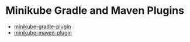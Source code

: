 Minikube Gradle and Maven Plugins
=================================
- [minikube-gradle-plugin](https://github.com/GoogleCloudPlatform/minikube-build-tools-for-java/tree/master/minikube-gradle-plugin)
- [minikube-maven-plugin](https://github.com/GoogleCloudPlatform/minikube-build-tools-for-java/tree/master/minikube-maven-plugin)
